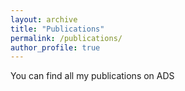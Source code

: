```yaml
---
layout: archive
title: "Publications"
permalink: /publications/
author_profile: true
---
```

You can find all my publications on ADS

